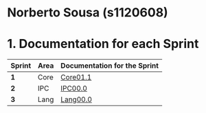 **Norberto Sousa** (s1120608)
===============================

# 1. Documentation for each Sprint


|Sprint  | Area | Documentation for the Sprint |
|--------|------|------------------------------|
| **1**  | Core | [Core01.1](sp1)         |
| **2**  | IPC  | [IPC00.0](sp2)         |																				
| **3**  | Lang | [Lang00.0](sp3)         |																			
